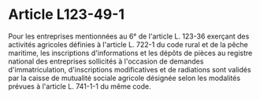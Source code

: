 # Article L123-49-1

Pour les entreprises mentionnées au 6° de l'article L. 123-36 exerçant des activités agricoles définies à l'article L. 722-1 du code rural et de la pêche maritime, les inscriptions d'informations et les dépôts de pièces au registre national des entreprises sollicités à l'occasion de demandes d'immatriculation, d'inscriptions modificatives et de radiations sont validés par la caisse de mutualité sociale agricole désignée selon les modalités prévues à l'article L. 741-1-1 du même code.
